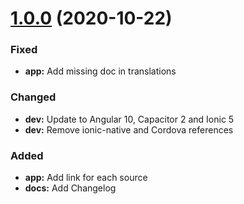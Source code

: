 # [1.0.0](https://github.com/arnauddrain/rdos-calc/compare/v1.0.0...v1.0.0) (2020-10-22)

### Fixed

* **app:** Add missing doc in translations

### Changed

* **dev:** Update to Angular 10, Capacitor 2 and Ionic 5
* **dev:** Remove ionic-native and Cordova references

### Added

* **app:** Add link for each source
* **docs:** Add Changelog
